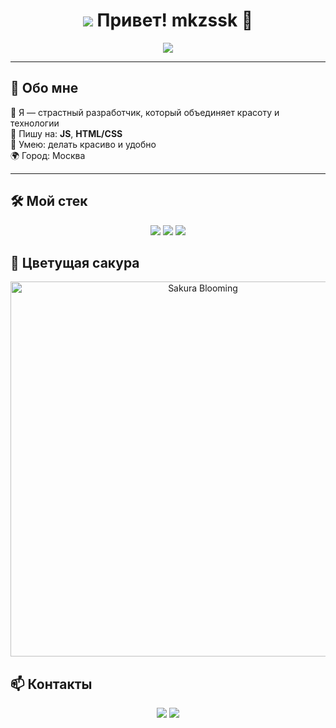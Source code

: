 <h1 align="center"><img src="https://i.gifer.com/VeC.gif"/> Привет! mkzssk 🌸</h1>

<p align="center">
  <img src="https://readme-typing-svg.herokuapp.com?font=Pacifico&size=28&color=FF69B4&center=true&vCenter=true&lines=Добро+пожаловать!;Я+обожаю+код+и+стиль.;Стиль+в+каждой+строчке+кода!" />
</p>

---

## 💖 Обо мне

💅 Я — страстный разработчик, который объединяет красоту и технологии  
🧠 Пишу на: **JS**, **HTML/CSS**  
🎨 Умею: делать красиво и удобно  
🌍 Город: Москва  

---

## 🛠️ Мой стек

<p align="center">
  <img src="https://img.shields.io/badge/HTML5-ff69b4?style=for-the-badge&logo=html5&logoColor=white"/>
  <img src="https://img.shields.io/badge/CSS3-db7093?style=for-the-badge&logo=css3&logoColor=white"/>
  <img src="https://img.shields.io/badge/JavaScript-f08080?style=for-the-badge&logo=javascript&logoColor=white"/>
</p>


## 🌸 Цветущая сакура

<p align="center">
  <img src="https://i.gifer.com/D2AS.gif" width="600" alt="Sakura Blooming"/>
</p>



## 📫 Контакты

<p align="center">
  <a href="https://t.me/marxserv"><img src="https://img.shields.io/badge/Telegram-ff69b4?style=for-the-badge&logo=telegram&logoColor=white"/></a>
  <a href="mailto:your@email.com"><img src="https://img.shields.io/badge/Email-db7093?style=for-the-badge&logo=gmail&logoColor=white"/></aЮ
</p>
